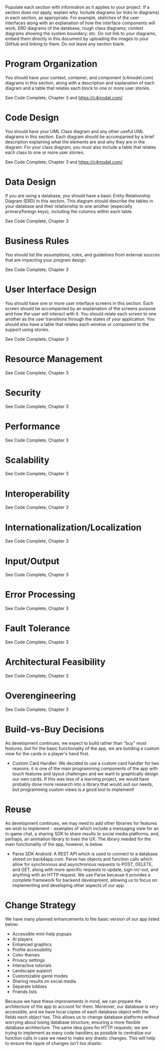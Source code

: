 Populate each section with information as it applies to your project. If a section does not apply, explain why. Include diagrams (or links to diagrams) in each section, as appropriate. For example, sketches of the user interfaces along with an explanation of how the interface components will work; ERD diagrams of the database; rough class diagrams; context diagrams showing the system boundary; etc. Do not link to your diagrams, embed them directly in this document by uploading the images to your GitHub and linking to them. Do not leave any section blank.

# Program Organization
You should have your context, container, and component (c4model.com) diagrams in this section, along with a description and explanation of each diagram and a table that relates each block to one or more user stories.

See Code Complete, Chapter 3 and https://c4model.com/

# Code Design
You should have your UML Class diagram and any other useful UML diagrams in this section. Each diagram should be accompanied by a brief description explaining what the elements are and why they are in the diagram. For your class diagram, you must also include a table that relates each class to one or more user stories.

See Code Complete, Chapter 3 and https://c4model.com/

# Data Design
If you are using a database, you should have a basic Entity Relationship Diagram (ERD) in this section. This diagram should describe the tables in your database and their relationship to one another (especially primary/foreign keys), including the columns within each table.

See Code Complete, Chapter 3

# Business Rules
You should list the assumptions, rules, and guidelines from external sources that are impacting your program design.

See Code Complete, Chapter 3

# User Interface Design
You should have one or more user interface screens in this section. Each screen should be accompanied by an explaination of the screens purpose and how the user will interact with it. You should relate each screen to one another as the user transitions through the states of your application. You should also have a table that relates each window or component to the support using stories.

See Code Complete, Chapter 3

# Resource Management
See Code Complete, Chapter 3

# Security
See Code Complete, Chapter 3

# Performance
See Code Complete, Chapter 3

# Scalability
See Code Complete, Chapter 3

# Interoperability
See Code Complete, Chapter 3

# Internationalization/Localization
See Code Complete, Chapter 3

# Input/Output
See Code Complete, Chapter 3

# Error Processing
See Code Complete, Chapter 3

# Fault Tolerance
See Code Complete, Chapter 3

# Architectural Feasibility
See Code Complete, Chapter 3

# Overengineering
See Code Complete, Chapter 3

# Build-vs-Buy Decisions

As development continues, we expect to build rather than "buy" most features, but for the basic functionality of the app, we are building a custom view for the cards in a player's hand first.
- Custom Card Handler: We decided to use a custom card handler for two reasons: it is one of the main programming components of the app with touch features and layout challenges and we want to graphically design our own cards. If this was less of a learning project, we would have probably done more research into a library that would suit our needs, but programming custom views is a good tool to implement!

# Reuse

As development continues, we may need to add other libraries for features we wish to implement - examples of which include a messaging view for an in-game chat, a sharing SDK to share results to social media platforms, and, perhaps, an animation library to liven the UX. The library needed for the main functionality of the app, however, is below.
- Parse SDK Android: A REST API which is used to connect to a database stored on back4app.com. Parse has objects and function calls which allow for synchronous and asynchronous requests to POST, DELETE, and GET, along with more specific requests to update, sign-in/-out, and anything with an HTTP request. We use Parse because it provides a complete framework for backend development, allowing us to focus on implementing and developing other aspects of our app.

# Change Strategy

We have many planned enhancements to the basic version of our app listed below:
- Accessible mini-help popups
- AI players
- Enhanced graphics
- Profile accessibility
- Color themes
- Privacy settings
- Interactive tutorials
- Landscape support
- Customizable game modes
- Sharing results on social media
- Separate lobbies
- Friends lists

Because we have these improvements in mind, we can prepare the architecture of the app to account for them. Moreover, our database is very accessible, and we have local copies of each database object with the fields each object has. This allows us to change database platforms without worrying about losing database structure, ensuring a more flexible database architecture. The same idea goes for HTTP requests; we are trying to implement as many code handlers as possible to centralize our function calls in case we need to make any drastic changes. This will help to ensure the ripple of changes isn't too drastic.
